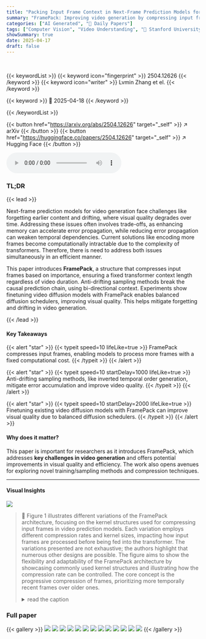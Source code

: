 ```yaml
---
title: "Packing Input Frame Context in Next-Frame Prediction Models for Video Generation"
summary: "FramePack: Improving video generation by compressing input frame context and using anti-drifting sampling to reduce errors and enhance visual quality."
categories: ["AI Generated", "🤗 Daily Papers"]
tags: ["Computer Vision", "Video Understanding", "🏢 Stanford University",]
showSummary: true
date: 2025-04-17
draft: false
---
```


<br>

{{< keywordList >}}
{{< keyword icon="fingerprint" >}} 2504.12626 {{< /keyword >}}
{{< keyword icon="writer" >}} Lvmin Zhang et el. {{< /keyword >}}
 
{{< keyword >}} 🤗 2025-04-18 {{< /keyword >}}
 
{{< /keywordList >}}

{{< button href="https://arxiv.org/abs/2504.12626" target="_self" >}}
↗ arXiv
{{< /button >}}
{{< button href="https://huggingface.co/papers/2504.12626" target="_self" >}}
↗ Hugging Face
{{< /button >}}



<audio controls>
    <source src="https://ai-paper-reviewer.com/2504.12626/podcast.wav" type="audio/wav">
    Your browser does not support the audio element.
</audio>


### TL;DR


{{< lead >}}

Next-frame prediction models for video generation face challenges like forgetting earlier content and drifting, where visual quality degrades over time. Addressing these issues often involves trade-offs, as enhancing memory can accelerate error propagation, while reducing error propagation can weaken temporal dependencies. Current solutions like encoding more frames become computationally intractable due to the complexity of transformers. Therefore, there is need to address both issues simultaneously in an efficient manner. 



This paper introduces **FramePack**, a structure that compresses input frames based on importance, ensuring a fixed transformer context length regardless of video duration. Anti-drifting sampling methods break the causal prediction chain, using bi-directional context. Experiments show finetuning video diffusion models with FramePack enables balanced diffusion schedulers, improving visual quality. This helps mitigate forgetting and drifting in video generation.

{{< /lead >}}


#### Key Takeaways

{{< alert "star" >}}
{{< typeit speed=10 lifeLike=true >}} FramePack compresses input frames, enabling models to process more frames with a fixed computational cost. {{< /typeit >}}
{{< /alert >}}

{{< alert "star" >}}
{{< typeit speed=10 startDelay=1000 lifeLike=true >}} Anti-drifting sampling methods, like inverted temporal order generation, mitigate error accumulation and improve video quality. {{< /typeit >}}
{{< /alert >}}

{{< alert "star" >}}
{{< typeit speed=10 startDelay=2000 lifeLike=true >}} Finetuning existing video diffusion models with FramePack can improve visual quality due to balanced diffusion schedulers. {{< /typeit >}}
{{< /alert >}}

#### Why does it matter?
This paper is important for researchers as it introduces FramePack, which addresses **key challenges in video generation** and offers potential improvements in visual quality and efficiency. The work also opens avenues for exploring novel training/sampling methods and compression techniques.

------
#### Visual Insights



![](https://arxiv.org/html/2504.12626/x1.png)

> 🔼 Figure 1 illustrates different variations of the FramePack architecture, focusing on the kernel structures used for compressing input frames in video prediction models. Each variation employs different compression rates and kernel sizes, impacting how input frames are processed before being fed into the transformer.  The variations presented are not exhaustive; the authors highlight that numerous other designs are possible.  The figure aims to show the flexibility and adaptability of the FramePack architecture by showcasing commonly used kernel structures and illustrating how the compression rate can be controlled. The core concept is the progressive compression of frames, prioritizing more temporally recent frames over older ones.
> <details>
> <summary>read the caption</summary>
> Figure 1: Ablation Variants of FramePack. We present several typical kernel structures of FramePack with commonly used kernel sizes and compression rates. This list does not necessarily cover all popular variants, and more structures can be developed in a similar way.
> </details>







### Full paper

{{< gallery >}}
<img src="https://ai-paper-reviewer.com/2504.12626/1.png" class="grid-w50 md:grid-w33 xl:grid-w25" />
<img src="https://ai-paper-reviewer.com/2504.12626/2.png" class="grid-w50 md:grid-w33 xl:grid-w25" />
<img src="https://ai-paper-reviewer.com/2504.12626/3.png" class="grid-w50 md:grid-w33 xl:grid-w25" />
<img src="https://ai-paper-reviewer.com/2504.12626/4.png" class="grid-w50 md:grid-w33 xl:grid-w25" />
<img src="https://ai-paper-reviewer.com/2504.12626/5.png" class="grid-w50 md:grid-w33 xl:grid-w25" />
<img src="https://ai-paper-reviewer.com/2504.12626/6.png" class="grid-w50 md:grid-w33 xl:grid-w25" />
<img src="https://ai-paper-reviewer.com/2504.12626/7.png" class="grid-w50 md:grid-w33 xl:grid-w25" />
<img src="https://ai-paper-reviewer.com/2504.12626/8.png" class="grid-w50 md:grid-w33 xl:grid-w25" />
<img src="https://ai-paper-reviewer.com/2504.12626/9.png" class="grid-w50 md:grid-w33 xl:grid-w25" />
<img src="https://ai-paper-reviewer.com/2504.12626/10.png" class="grid-w50 md:grid-w33 xl:grid-w25" />
<img src="https://ai-paper-reviewer.com/2504.12626/11.png" class="grid-w50 md:grid-w33 xl:grid-w25" />
<img src="https://ai-paper-reviewer.com/2504.12626/12.png" class="grid-w50 md:grid-w33 xl:grid-w25" />
<img src="https://ai-paper-reviewer.com/2504.12626/13.png" class="grid-w50 md:grid-w33 xl:grid-w25" />
{{< /gallery >}}